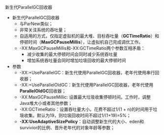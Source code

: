新生代ParallelGC回收器

* 新生代ParallelGC回收器
  * 与ParNew类似；
  * 非常关注系统的吞吐量；
  * 自适用的方式，仅指定虚拟机的最大堆、目标吞吐量（**GCTimeRatio**）和停顿时间（**MaxGCPauseMillis**），让虚拟机自己完成调优工作。
  * -XX:MaxGCPauseMillis和-XX:GCTimeRatio两个参数互相矛盾：
    * 减少收集的最大停顿时间会同时减少系统吞吐量
    * 增加系统吞吐量会同时增加垃圾回收的最大停顿时间
* 参数
  * -XX:+UseParallelGC：新生代使用ParallelGC回收器，老年代使用串行回收器；
  * -XX:+UseParallelOldGC：新生代使用ParallelGC回收器，老年代使用**ParallelOldGC**回收器；
  * -XX:MaxGCPauseMillic: 设置最大垃圾收集停顿时间。工作时，调整Java堆大小或者其他参数；
  * -XX:GCTimeRatio：设置吞吐量大小。花费不超过1/(1 + n)的时间用于垃圾收集。默认为19，则垃圾回收时间不超过1/(1+19)=5%；
  * **-XX:UseAdaptiveSizePolicy**：自动调整新生代的大小、eden和survivior的比例、晋升老年代的对象年龄等参数；